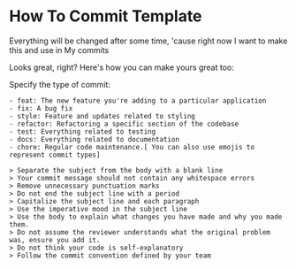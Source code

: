 # How To Commit Template
 
 Everything will be changed after some time, 'cause right now I want to make this and use in My commits

 Looks great, right? Here's how you can make yours great too:
 
 Specify the type of commit:

    - feat: The new feature you're adding to a particular application
    - fix: A bug fix
    - style: Feature and updates related to styling
    - refactor: Refactoring a specific section of the codebase
    - test: Everything related to testing
    - docs: Everything related to documentation
    - chore: Regular code maintenance.[ You can also use emojis to represent commit types]

    > Separate the subject from the body with a blank line
    > Your commit message should not contain any whitespace errors
    > Remove unnecessary punctuation marks
    > Do not end the subject line with a period
    > Capitalize the subject line and each paragraph
    > Use the imperative mood in the subject line
    > Use the body to explain what changes you have made and why you made them.
    > Do not assume the reviewer understands what the original problem was, ensure you add it.
    > Do not think your code is self-explanatory
    > Follow the commit convention defined by your team
